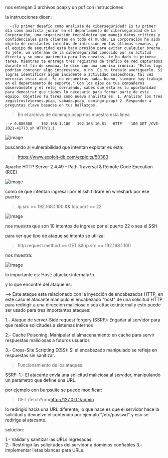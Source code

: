 nos entregan 3 archivos pcap y un pdf con instrucciones 

la instrucciones dicen:

      -¡Tu primer desafío como analista de ciberseguridad! Es tu primer día como analista junior en el departamento de ciberseguridad de La Corporación, una organización tecnológica que maneja datos críticos y confidenciales para clientes en todo el mundo. La Corporación ha sido objeto de constantes intentos de intrusión en las últimas semanas, y el equipo de seguridad está bajo presión para evitar cualquier brecha. Tu jefe, un veterano de la ciberseguridad conocido por su actitud directa y su poca paciencia para los novatos, te ha dado tu primera tarea. Mientras te entrega tres registros de tráfico de red capturados durante el fin de semana, te dice con una sonrisa irónica: "Estos logs podrían contener algo interesante… o no. Es tu trabajo averiguarlo. Si logras identificar algún incidente o actividad sospechosa, tal vez merezcas estar aquí. Si no encuentras nada… bueno, siempre hay trabajo en el departamento de soporte." Con los ojos de tus compañeros observándote y el reloj corriendo, sabes que esta es tu oportunidad para demostrar que tienes lo necesario para formar parte de este equipo. Objetivo Tu tarea como nuevo analista es: 1. Analizar los tres registros(viernes.pcap, sabado.pcap, domingo.pcap) 2. Responder a preguntas clave basadas en tus hallazgos.

	
> En el archivo de domingo.pcap nos muestra esta linea
	
	--> 0.086308	192.168.1.100	192.168.10.81	HTTP	100	GET /CVE-2021-41773.sh HTTP/1.1 

![image](https://github.com/user-attachments/assets/a5be5bc1-1574-4956-bf1b-a77ace65187b)


buscando al vulnerabilidad que intentan explotar es esta:
> https://www.exploit-db.com/exploits/50383  
 
Apache HTTP Server 2.4.49 - Path Traversal & Remote Code Execution (RCE)

![image](https://github.com/user-attachments/assets/d1e07b90-5e89-45d2-8486-e536e646b467)


como se que intentan ingresar por el ssh filtrare en wireshark por ese puerto:
> ip.src == 192.168.1.100 && tcp.port == 22

![image](https://github.com/user-attachments/assets/4a9871bf-8545-40bb-8247-00b191a68cd1)


nos muestra que son 10 intentos de ingreso por el puerto 22 o sea el SSH

para ver que tipo de ataque se intento se utiliza:
> http.request.method == GET && ip.src == 192.168.1.100

nos muestra:

![image](https://github.com/user-attachments/assets/b8f04829-c4d1-48f0-b91a-57fe0f4d5a40)

lo importante es: Host: attacker.internal\r\n 

y lo que encontré del ataque es: 

--> Este ataque esta relacionado con la inyección de encabezados HTTP, en este caso el atacante manipulo el encabezado "host" de una solicitud HTTP para redirigir a una dirección maliciosa o sea attacker.internal y esto puede ser usado para tres importantes ataques:

1.- Ataque de server-Side request forgery (SSRF): Engañar al servidor para que realice solicitudes a sistemas internos

2.- Cache Poisoning: Manipular el almacenamiento en cache para servir respuestas maliciosas a futuros usuarios

3.- Cross-Site Scripting (XSS): Si el encabezado manipulado se refleja en respuestas sin sanitizar.  

> Funcionamiento de los ataques:

SSRF: 
1.- El atacante envía una solicitud maliciosa al servidor, manipulando un parámetro que define una URL. 

por ejemplo con burpsuite se puede modificar: 
> GET /fetch?url=http://127.0.0.1/admin

lo redirigió hacia una URL diferente, lo que hace es que el servidor hace la solicitud y devuelve el contenido por ejemplo "/etc/passwd" y eso se redirige al atacante.

solución: 

1.- Validar y sanitizar las URLs ingresadas.  
2.- Restringir las solicitudes del servidor a dominios confiables 
3.- Implementar listas blancas para URLs.

